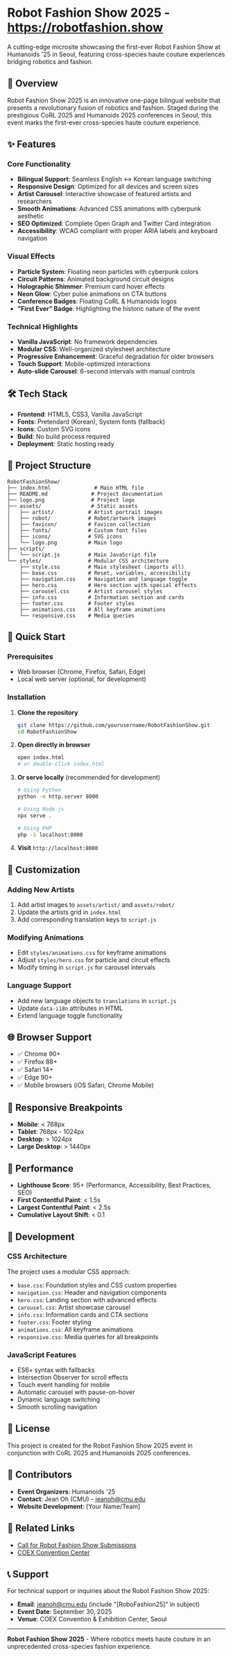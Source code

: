 # Robot Fashion Show 2025 - <https://robotfashion.show>

A cutting-edge microsite showcasing the first-ever Robot Fashion Show at Humanoids '25 in Seoul, featuring cross-species haute couture experiences bridging robotics and fashion.

## 🌟 Overview

Robot Fashion Show 2025 is an innovative one-page bilingual website that presents a revolutionary fusion of robotics and fashion. Staged during the prestigious CoRL 2025 and Humanoids 2025 conferences in Seoul, this event marks the first-ever cross-species haute couture experience.

## ✨ Features

### Core Functionality

-   **Bilingual Support**: Seamless English ↔ Korean language switching
-   **Responsive Design**: Optimized for all devices and screen sizes
-   **Artist Carousel**: Interactive showcase of featured artists and researchers
-   **Smooth Animations**: Advanced CSS animations with cyberpunk aesthetic
-   **SEO Optimized**: Complete Open Graph and Twitter Card integration
-   **Accessibility**: WCAG compliant with proper ARIA labels and keyboard navigation

### Visual Effects

-   **Particle System**: Floating neon particles with cyberpunk colors
-   **Circuit Patterns**: Animated background circuit designs
-   **Holographic Shimmer**: Premium card hover effects
-   **Neon Glow**: Cyber pulse animations on CTA buttons
-   **Conference Badges**: Floating CoRL & Humanoids logos
-   **"First Ever" Badge**: Highlighting the historic nature of the event

### Technical Highlights

-   **Vanilla JavaScript**: No framework dependencies
-   **Modular CSS**: Well-organized stylesheet architecture
-   **Progressive Enhancement**: Graceful degradation for older browsers
-   **Touch Support**: Mobile-optimized interactions
-   **Auto-slide Carousel**: 6-second intervals with manual controls

## 🛠 Tech Stack

-   **Frontend**: HTML5, CSS3, Vanilla JavaScript
-   **Fonts**: Pretendard (Korean), System fonts (fallback)
-   **Icons**: Custom SVG icons
-   **Build**: No build process required
-   **Deployment**: Static hosting ready

## 📁 Project Structure

```
RobotFashionShow/
├── index.html              # Main HTML file
├── README.md              # Project documentation
├── logo.png               # Project logo
├── assets/                # Static assets
│   ├── artist/           # Artist portrait images
│   ├── robot/            # Robot/artwork images
│   ├── favicon/          # Favicon collection
│   ├── fonts/            # Custom font files
│   ├── icons/            # SVG icons
│   └── logo.png          # Main logo
├── scripts/
│   └── script.js         # Main JavaScript file
└── styles/               # Modular CSS architecture
    ├── style.css         # Main stylesheet (imports all)
    ├── base.css          # Reset, variables, accessibility
    ├── navigation.css    # Navigation and language toggle
    ├── hero.css          # Hero section with special effects
    ├── carousel.css      # Artist carousel styles
    ├── info.css          # Information section and cards
    ├── footer.css        # Footer styles
    ├── animations.css    # All keyframe animations
    └── responsive.css    # Media queries
```

## 🚀 Quick Start

### Prerequisites

-   Web browser (Chrome, Firefox, Safari, Edge)
-   Local web server (optional, for development)

### Installation

1. **Clone the repository**

    ```bash
    git clone https://github.com/yourusername/RobotFashionShow.git
    cd RobotFashionShow
    ```

2. **Open directly in browser**

    ```bash
    open index.html
    # or double-click index.html
    ```

3. **Or serve locally** (recommended for development)

    ```bash
    # Using Python
    python -m http.server 8000

    # Using Node.js
    npx serve .

    # Using PHP
    php -S localhost:8000
    ```

4. **Visit** `http://localhost:8000`

## 🎨 Customization

### Adding New Artists

1. Add artist images to `assets/artist/` and `assets/robot/`
2. Update the artists grid in `index.html`
3. Add corresponding translation keys to `script.js`

### Modifying Animations

-   Edit `styles/animations.css` for keyframe animations
-   Adjust `styles/hero.css` for particle and circuit effects
-   Modify timing in `script.js` for carousel intervals

### Language Support

-   Add new language objects to `translations` in `script.js`
-   Update `data-i18n` attributes in HTML
-   Extend language toggle functionality

## 🌐 Browser Support

-   ✅ Chrome 90+
-   ✅ Firefox 88+
-   ✅ Safari 14+
-   ✅ Edge 90+
-   ✅ Mobile browsers (iOS Safari, Chrome Mobile)

## 📱 Responsive Breakpoints

-   **Mobile**: < 768px
-   **Tablet**: 768px - 1024px
-   **Desktop**: > 1024px
-   **Large Desktop**: > 1440px

## 🎯 Performance

-   **Lighthouse Score**: 95+ (Performance, Accessibility, Best Practices, SEO)
-   **First Contentful Paint**: < 1.5s
-   **Largest Contentful Paint**: < 2.5s
-   **Cumulative Layout Shift**: < 0.1

## 🔧 Development

### CSS Architecture

The project uses a modular CSS approach:

-   `base.css`: Foundation styles and CSS custom properties
-   `navigation.css`: Header and navigation components
-   `hero.css`: Landing section with advanced effects
-   `carousel.css`: Artist showcase carousel
-   `info.css`: Information cards and CTA sections
-   `footer.css`: Footer styling
-   `animations.css`: All keyframe animations
-   `responsive.css`: Media queries for all breakpoints

### JavaScript Features

-   ES6+ syntax with fallbacks
-   Intersection Observer for scroll effects
-   Touch event handling for mobile
-   Automatic carousel with pause-on-hover
-   Dynamic language switching
-   Smooth scrolling navigation

## 📄 License

This project is created for the Robot Fashion Show 2025 event in conjunction with CoRL 2025 and Humanoids 2025 conferences.

## 👥 Contributors

-   **Event Organizers**: Humanoids '25
-   **Contact**: Jean Oh (CMU) - <jeanoh@cmu.edu>
-   **Website Development**: [Your Name/Team]

## 🔗 Related Links

-   [Call for Robot Fashion Show Submissions](https://www.corl.org/contributions/call-for-robot-fashion-show)
-   [COEX Convention Center](https://www.coex.co.kr/)

## 📞 Support

For technical support or inquiries about the Robot Fashion Show 2025:

-   **Email**: <jeanoh@cmu.edu> (include "[RoboFashion25]" in subject)
-   **Event Date**: September 30, 2025
-   **Venue**: COEX Convention & Exhibition Center, Seoul

---

**Robot Fashion Show 2025** - Where robotics meets haute couture in an unprecedented cross-species fashion experience.
